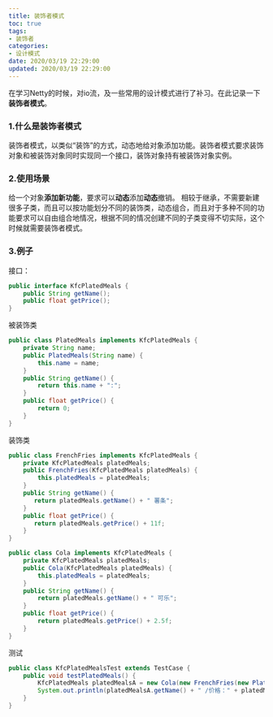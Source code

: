 ```yaml
---
title: 装饰者模式
toc: true
tags:
- 装饰者
categories:
- 设计模式
date: 2020/03/19 22:29:00
updated: 2020/03/19 22:29:00
---
```


在学习Netty的时候，对io流，及一些常用的设计模式进行了补习。在此记录一下**装饰者模式**。

<!--more-->

### 1.什么是装饰者模式

装饰者模式，以类似“装饰”的方式，动态地给对象添加功能。装饰者模式要求装饰对象和被装饰对象同时实现同一个接口，装饰对象持有被装饰对象实例。

### 2.使用场景

给一个对象**添加新功能**，要求可以**动态**添加**动态**撤销。
相较于继承，不需要新建很多子类，而且可以按功能划分不同的装饰类，动态组合，而且对于多种不同的功能要求可以自由组合地情况，根据不同的情况创建不同的子类变得不切实际，这个时候就需要装饰者模式。

### 3.例子

接口：
```java
public interface KfcPlatedMeals {
    public String getName(); 
    public float getPrice();
}
```
被装饰类
```java
public class PlatedMeals implements KfcPlatedMeals {
    private String name;
    public PlatedMeals(String name) {
        this.name = name;
    }
    public String getName() {
        return this.name + ":";
    }
    public float getPrice() {
        return 0;
    }
}
```
装饰类
```java
public class FrenchFries implements KfcPlatedMeals {
    private KfcPlatedMeals platedMeals;
    public FrenchFries(KfcPlatedMeals platedMeals) {
        this.platedMeals = platedMeals;
    }
    public String getName() {
       return platedMeals.getName() + " 薯条";
    }
    public float getPrice() {
       return platedMeals.getPrice() + 11f;
    }
}
```
```java
public class Cola implements KfcPlatedMeals {
    private KfcPlatedMeals platedMeals;
    public Cola(KfcPlatedMeals platedMeals) {
        this.platedMeals = platedMeals;
    }
    public String getName() {
        return platedMeals.getName() + " 可乐";
    }
    public float getPrice() {
        return platedMeals.getPrice() + 2.5f;
    }
}
```
测试
```java
public class KfcPlatedMealsTest extends TestCase {
    public void testPlatedMeals() {
        KfcPlatedMeals platedMealsA = new Cola(new FrenchFries(new PlatedMeals("套餐A")));
        System.out.println(platedMealsA.getName() + " /价格：" + platedMealsA.getPrice());
    }
}
```
